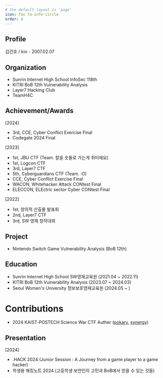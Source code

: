 ```yaml
---
# the default layout is 'page'
icon: fas fa-info-circle
order: 4
---
```


## Profile
김건호 / kio - 2007.02.07

## Organization
- Sunrin Internet High School InfoSec 118th
- KITRI BoB 12th Vulnerability Analysis
- Layer7 Hacking Club
- TeamH4C

## Achievement/Awards
[2024]
- 3rd, CCE, Cyber Conflict Exercise Final
- Codegate 2024 Final

[2023]
- 1st, JBU CTF (Team. 칼을 숫돌로 가는게 취미에요)
- 1st, Logcon CTF
- 3rd, Layer7 CTF
- 5th, Cyberguardians CTF (Team. :O)
- CCE, Cyber Conflict Exercise Final
- WACON, Whitehacker Attack CONtest Final
- ELECCON, ELEctric sector Cyber CONtest Final

[2022]
- 1st, 창의적 산출물 발표회
- 2nd, Layer7 CTF
- 3rd, SW 영재 창작대회

## Project
- Nintendo Switch Game Vulnerability Analysis (BoB 12th)

## Education
- Sunrin Internet High School SW영재교육원 (2021.04 ~ 2022.11)
- KITRI BoB 12th Vulnerability Analysis (2023.07 ~ 2024.03)
- Seoul Women's University 정보보호영재교육원 (2024.05 ~ )

# Contributions
- 2024 KAIST-POSTECH Science War CTF Auther ([pokary](https://dreamhack.io/wargame/challenges/1519), [synergy](https://dreamhack.io/wargame/challenges/1518))

## Presentation
[2024]
- .HACK 2024 (Junior Session : A Journey from a game player to a game hacker)
- 학생용 해킹노트 2024 (고등학생 보안인의 고민과 BoB에서 얻을 수 있는 것들)
